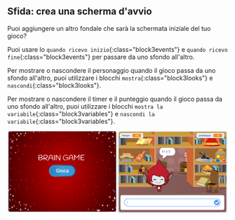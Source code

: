 ## Sfida: crea una scherma d'avvio

Puoi aggiungere un altro fondale che sarà la schermata iniziale del tuo gioco?

Puoi usare lo `quando ricevo inizio`{:class="block3events"} e `quando ricevo fine`{:class="block3events"} per passare da uno sfondo all'altro.

Per mostrare o nascondere il personaggio quando il gioco passa da uno sfondo all'altro, puoi utilizzare i blocchi `mostra`{:class="block3looks"} e `nascondi`{:class="block3looks"}.

Per mostrare o nascondere il timer e il punteggio quando il gioco passa da uno sfondo all'altro, puoi utilizzare i blocchi `mostra la variabile`{:class="block3variables"} e `nascondi la variabile`{:class="block3variables"}.

![Schermata iniziale](images/brain-startscreen.png)